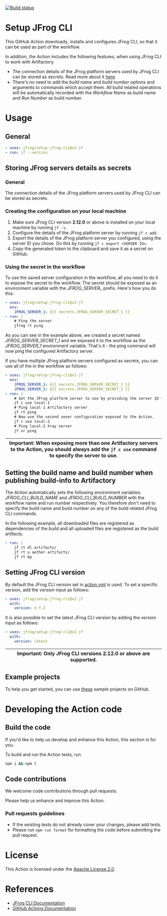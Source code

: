 [![Build status](https://github.com/jfrog/setup-jfrog-cli/workflows/Main%20workflow/badge.svg)](https://github.com/jfrog/setup-jfrog-cli/actions)

# Setup JFrog CLI

This GitHub Action downloads, installs and configures JFrog CLI, so that it can be used as part of the workflow.

In addition, the Action includes the following features, when using JFrog CLI to work with Artifactory.
* The connection details of the JFrog platform servers used by JFrog CLI can be stored as secrets. Read more about it [here](#storing-JFrog-servers-details-as-secrets).
* There's no need to add the *build name* and *build number* options and arguments to commands which accept them.
All build related operations will be automatically recorded with the *Workflow Name* as build name and *Run Number* as build number.

# Usage
## General

```yml
- uses: jfrog/setup-jfrog-cli@v2-jf
- run: jf --version
```

## Storing JFrog servers details as secrets
### General
The connection details of the JFrog platform servers used by JFrog CLI can be stored as secrets.

### Creating the configuration on your local machine 
1. Make sure JFrog CLI version **2.12.0** or above is installed on your local machine by running ```jf -v```.
2. Configure the details of the JFrog platform server by running ```jf c add```.
3. Export the details of the JFrog platform server you configured, using the server ID you chose. Do this by running ```jf c export <SERVER ID>```.
4. Copy the generated token to the clipboard and save it as a secret on GitHub.

### Using the secret in the workflow
To use the saved server configuration in the workflow, all you need to do it to expose the secret to the workflow.
The secret should be exposed as an environment variable with the *JFROG_SERVER_* prefix.
Here's how you do this:
```yml
- uses: jfrog/setup-jfrog-cli@v2-jf
  env:
    JFROG_SERVER_1: ${{ secrets.JFROG_SERVER_SECRET_1 }}
- run: |
    # Ping the server
    jfrog rt ping
```
As you can see in the example above, we created a secret named *JFROG_SERVER_SECRET_1* and we exposed it to the workflow 
as the *JFROG_SERVER_1* environment variable. That's it - the ping command will now ping the configured Artifactory server.

If you have multiple JFrog platform servers configured as secrets, you can use all of the in the workflow as follows:
```yml
- uses: jfrog/setup-jfrog-cli@v2-jf
  env:
    JFROG_SERVER_1: ${{ secrets.JFROG_SERVER_SECRET_1 }}
    JFROG_SERVER_2: ${{ secrets.JFROG_SERVER_SECRET_2 }}
- run: |
    # Set the JFrog platform server to use by providing the server ID (configured by the 'jf c add' command).
    jf c use local-1
    # Ping local-1 Artifactory server
    jf rt ping
    # Now use the second sever configuration exposed to the Action.
    jf c use local-2
    # Ping local-2 Xray server
    jf xr ping
```
| Important: When exposing more than one Artifactory servers to the Action, you should always add the ```jf c use``` command to specify the server to use. |
| --- |

## Setting the build name and build number when publishing build-info to Artifactory
The Action automatically sets the following environment variables:
*JFROG_CLI_BUILD_NAME* and *JFROG_CLI_BUILD_NUMBER* with the workflow name and run number respectively.
You therefore don't need to specify the build name and build number on any of the build related JFrog CLI commands.

In the following example, all downloaded files are registered as dependencies of the build and all uploaded files
are registered as the build artifacts. 
```yml
- run: |
    jf rt dl artifacts/
    jf rt u aether artifacts/
    jf rt bp
```

## Setting JFrog CLI version
By default the JFrog CLI version set in [action.yml](https://github.com/jfrog/setup-jfrog-cli/blob/master/action.yml) is used. To set a specific version, add the *version* input as follows:

```yml
- uses: jfrog/setup-jfrog-cli@v2-jf
  with:
    version: X.Y.Z
```

It is also possible to set the latest JFrog CLI version by adding the *version* input as follows:

```yml
- uses: jfrog/setup-jfrog-cli@v2-jf
  with:
    version: latest
```

| Important: Only JFrog CLI versions 2.12.0 or above are supported. |
| --- |

## Example projects
To help you get started, you can use [these](https://github.com/jfrog/project-examples/tree/master/github-action-examples) sample projects on GitHub.

# Developing the Action code
## Build the code
If you'd like to help us develop and enhance this Action, this section is for you.

To build and run the Action tests, run
```bash
npm i && npm t
```

## Code contributions
We welcome code contributions through pull requests.

Please help us enhance and improve this Action.
### Pull requests guidelines
- If the existing tests do not already cover your changes, please add tests.
- Please run `npm run format` for formatting the code before submitting the pull request.

# License
This Action is licensed under the [Apache License 2.0](https://github.com/jfrog/setup-jfrog-cli/blob/master/LICENSE).

# References
- [JFrog CLI Documentation](https://www.jfrog.com/confluence/display/CLI/JFrog+CLI)
- [GitHub Actions Documentation](https://help.github.com/en/categories/automating-your-workflow-with-github-actions)
